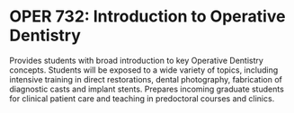 # OPER 732: Introduction to Operative Dentistry

Provides students with broad introduction to key Operative Dentistry concepts. Students will be exposed to a wide variety of topics, including intensive training in direct restorations, dental photography, fabrication of diagnostic casts and implant stents. Prepares incoming graduate students for clinical patient care and teaching in predoctoral courses and clinics.
